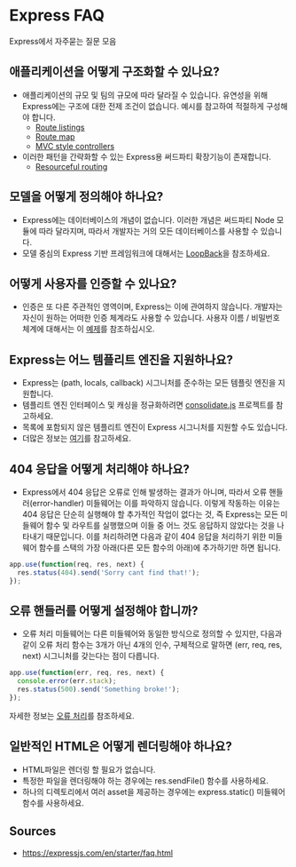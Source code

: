 # Express FAQ

Express에서 자주묻는 질문 모음

## 애플리케이션을 어떻게 구조화할 수 있나요?
* 애플리케이션의 규모 및 팀의 규모에 따라 달라질 수 있습니다. 유연성을 위해 Express에는 구조에 대한 전제 조건이 없습니다. 예시를 참고하여 적절하게 구성해야 합니다.
  * [Route listings](https://github.com/expressjs/express/blob/4.13.1/examples/route-separation/index.js#L32-L47)
  * [Route map](https://github.com/expressjs/express/blob/4.13.1/examples/route-map/index.js#L52-L66)
  * [MVC style controllers](https://github.com/expressjs/express/tree/master/examples/mvc)
* 이러한 패턴을 간략화할 수 있는 Express용 써드파티 확장기능이 존재합니다.
  * [Resourceful routing](https://github.com/expressjs/express-resource)

## 모델을 어떻게 정의해야 하나요?
* Express에는 데이터베이스의 개념이 없습니다. 이러한 개념은 써드파티 Node 모듈에 따라 달라지며, 따라서 개발자는 거의 모든 데이터베이스를 사용할 수 있습니다.
* 모델 중심의 Express 기반 프레임워크에 대해서는 [LoopBack](https://loopback.io)을 참조하세요.

## 어떻게 사용자를 인증할 수 있나요? 
* 인증은 또 다른 주관적인 영역이며, Express는 이에 관여하지 않습니다. 개발자는 자신이 원하는 어떠한 인증 체계라도 사용할 수 있습니다. 사용자 이름 / 비밀번호 체계에 대해서는 이 [예제](https://github.com/expressjs/express/tree/master/examples/auth)를 참조하십시오.

## Express는 어느 템플리트 엔진을 지원하나요?
* Express는 (path, locals, callback) 시그니처를 준수하는 모든 템플릿 엔진을 지원합니다.
* 템플리트 엔진 인터페이스 및 캐싱을 정규화하려면 [consolidate.js](https://github.com/tj/consolidate.js) 프로젝트를 참고하세요.
* 목록에 포함되지 않은 템플리트 엔진이 Express 시그니처를 지원할 수도 있습니다.
* 더많은 정보는 [여기](https://expressjs.com/en/guide/using-template-engines.html)를 참고하세요.

## 404 응답을 어떻게 처리해야 하나요?
* Express에서 404 응답은 오류로 인해 발생하는 결과가 아니며, 따라서 오류 핸들러(error-handler) 미들웨어는 이를 파악하지 않습니다. 이렇게 작동하는 이유는 404 응답은 단순히 실행해야 할 추가적인 작업이 없다는 것, 즉 Express는 모든 미들웨어 함수 및 라우트를 실행했으며 이들 중 어느 것도 응답하지 않았다는 것을 나타내기 때문입니다. 이를 처리하려면 다음과 같이 404 응답을 처리하기 위한 미들웨어 함수를 스택의 가장 아래(다른 모든 함수의 아래)에 추가하기만 하면 됩니다.

```javascript
app.use(function(req, res, next) {
  res.status(404).send('Sorry cant find that!');
});
```

## 오류 핸들러를 어떻게 설정해야 합니까?
* 오류 처리 미들웨어는 다른 미들웨어와 동일한 방식으로 정의할 수 있지만, 다음과 같이 오류 처리 함수는 3개가 아닌 4개의 인수, 구체적으로 말하면 (err, req, res, next) 시그니처를 갖는다는 점이 다릅니다.

```javascript
app.use(function(err, req, res, next) {
  console.error(err.stack);
  res.status(500).send('Something broke!');
});
```

자세한 정보는 [오류 처리](https://expressjs.com/en/guide/error-handling.html)를 참조하세요.

## 일반적인 HTML은 어떻게 렌더링해야 하나요?
* HTML파일은 렌더링 할 필요가 없습니다.
* 특정한 파일을 렌더링해야 하는 경우에는 res.sendFile() 함수를 사용하세요.
* 하나의 디렉토리에서 여러 asset을 제공하는 경우에는 express.static() 미들웨어 함수를 사용하세요.

## Sources
* https://expressjs.com/en/starter/faq.html
